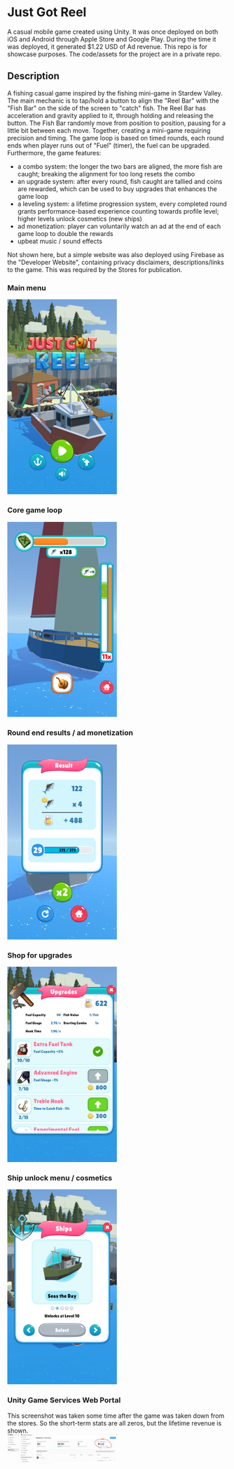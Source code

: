 # Just Got Reel
A casual mobile game created using Unity. It was once deployed on both iOS and Android through Apple Store and Google Play. During the time it was deployed, it generated $1.22 USD of Ad revenue. This repo is for showcase purposes. The code/assets for the project are in a private repo.

## Description
A fishing casual game inspired by the fishing mini-game in Stardew Valley. The main mechanic is to tap/hold a button to align the "Reel Bar" with the "Fish Bar" on the side of the screen to "catch" fish. The Reel Bar has acceleration and gravity applied to it, through holding and releasing the button. The Fish Bar randomly move from position to position, pausing for a little bit between each move. Together, creating a mini-game requiring precision and timing. The game loop is based on timed rounds, each round ends when player runs out of "Fuel" (timer), the fuel can be upgraded. Furthermore, the game features:
- a combo system: the longer the two bars are aligned, the more fish are caught; breaking the alignment for too long resets the combo
- an upgrade system: after every round, fish caught are tallied and coins are rewarded, which can be used to buy upgrades that enhances the game loop
- a leveling system: a lifetime progression system, every completed round grants performance-based experience counting towards profile level; higher levels unlock cosmetics (new ships)
- ad monetization: player can voluntarily watch an ad at the end of each game loop to double the rewards
- upbeat music / sound effects

Not shown here, but a simple website was also deployed using Firebase as the "Developer Website", containing privacy disclaimers, descriptions/links to the game. This was required by the Stores for publication.  

### Main menu
<img src="https://github.com/hli30/JustGotReel-Public/blob/main/screenshots/capture01.png" width="250">

### Core game loop
<img src="https://github.com/hli30/JustGotReel-Public/blob/main/screenshots/capture0.png" width="250">

### Round end results / ad monetization
<img src="https://github.com/hli30/JustGotReel-Public/blob/main/screenshots/capture3.png" width="250">

### Shop for upgrades
<img src="https://github.com/hli30/JustGotReel-Public/blob/main/screenshots/capture5.png" width="250">

### Ship unlock menu / cosmetics
<img src="https://github.com/hli30/JustGotReel-Public/blob/main/screenshots/capture02.png" width="250">

### Unity Game Services Web Portal
This screenshot was taken some time after the game was taken down from the stores. So the short-term stats are all zeros, but the lifetime revenue is shown.  
<img src="https://github.com/hli30/JustGotReel-Public/blob/main/screenshots/UnityAds.png" width="250">
